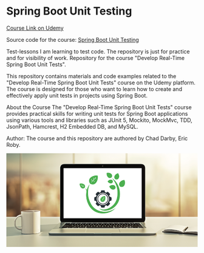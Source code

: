 # Spring Boot Unit Testing

[Course Link on Udemy](https://www.udemy.com/course/spring-boot-unit-testing)

Source code for the course: [Spring Boot Unit Testing](http://www.luv2code.com/spring-boot-unit-testing-github)

Test-lessons
I am learning to test code. The repository is just for practice and for visibility of work. Repository for the course "Develop Real-Time Spring Boot Unit Tests".

This repository contains materials and code examples related to the "Develop Real-Time Spring Boot Unit Tests" course on the Udemy platform. The course is designed for those who want to learn how to create and effectively apply unit tests in projects using Spring Boot.

About the Course The "Develop Real-Time Spring Boot Unit Tests" course provides practical skills for writing unit tests for Spring Boot applications using various tools and libraries such as JUnit 5, Mockito, MockMvc, TDD, JsonPath, Hamcrest, H2 Embedded DB, and MySQL.

Author:
The course and this repository are authored by Chad Darby, Eric Roby.

[<img src="images/spring-boot-unit-testing-thumbnail.png">](http://www.luv2code.com/spring-boot-unit-testing-github)